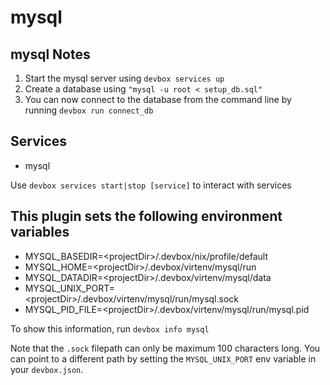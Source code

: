 # mysql

## mysql Notes

1. Start the mysql server using `devbox services up`
1. Create a database using `"mysql -u root < setup_db.sql"`
1. You can now connect to the database from the command line by running `devbox run connect_db`

## Services

* mysql

Use `devbox services start|stop [service]` to interact with services

## This plugin sets the following environment variables

* MYSQL_BASEDIR=&lt;projectDir>/.devbox/nix/profile/default
* MYSQL_HOME=&lt;projectDir>/.devbox/virtenv/mysql/run
* MYSQL_DATADIR=&lt;projectDir>/.devbox/virtenv/mysql/data
* MYSQL_UNIX_PORT=&lt;projectDir>/.devbox/virtenv/mysql/run/mysql.sock
* MYSQL_PID_FILE=&lt;projectDir>/.devbox/virtenv/mysql/run/mysql.pid

To show this information, run `devbox info mysql`

Note that the `.sock` filepath can only be maximum 100 characters long. You can point to a different path by setting the `MYSQL_UNIX_PORT` env variable in your `devbox.json`.
